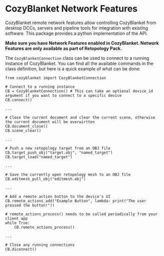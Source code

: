 # CozyBlanket Network Features 

CozyBlanket remote network features allow controlling CozyBlanket from desktop DCCs, servers and pipeline tools for integration with existing software. This package provides a python implementation of the API.

**Make sure you have Network Features enabled in CozyBlanket. Network Features are only available as part of Retopology Pack.**

The `CozyBlanketConnection` class can be used to connect to a running instance of CozyBlanket. You can find all the available commands in the class definition, but here is a quick example of what can be done:

```
from cozyblanket import CozyBlanketConnection

# Connect to a running instance
CB = CozyBlanketConnection() # This can take an optional device_id argument if you want to connect to a specific device
CB.connect()

...

# Close the current document and clear the current scene, otherwise the current document will be overwirtten
CB.document_close()
CB.scene_clear()

...

# Push a new retopology target from an OBJ file
CB.target_push_obj("target.obj", "named_target")
CB.target_load("named_target")

...

# Save the currently open retopology mesh to an OBJ file
CB.editmesh_pull_obj("editmesh.obj")

...

# Add a remote action button to the device's UI
CB.remote_actions_add("Example Button", lambda: print("The user pressed the button!"))

# remote_actions_process() needs to be called periodically from your client app
while True:
    CB.remote_actions_process()

...

# Close any running connections
CB.diconnect()
```